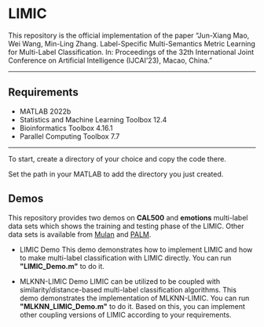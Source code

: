 # LIMIC
This repository is the official implementation of the paper 
“Jun-Xiang Mao, Wei Wang, Min-Ling Zhang. Label-Specific Multi-Semantics Metric Learning for Multi-Label Classification. In: Proceedings of the 32th International Joint Conference on Artificial Intelligence (IJCAI'23), Macao, China.”

***

## Requirements
- MATLAB 2022b 
- Statistics and Machine Learning Toolbox  12.4
- Bioinformatics Toolbox 4.16.1
- Parallel Computing Toolbox  7.7
***

To start, create a directory of your choice and copy the code there. 

Set the path in your MATLAB to add the directory you just created.

## Demos
This repository provides two demos on **CAL500** and **emotions** multi-label data sets which shows the training and testing phase of the LIMIC. Other data sets is available from [Mulan](http://mulan.sourceforge.net/datasets.html) and [PALM](http://palm.seu.edu.cn/zhangml/Resources.htm#data).

- LIMIC Demo
This demo demonstrates how to implement LIMIC and how to make multi-label classification with LIMIC directly. You can run **"LIMIC_Demo.m"** to do it.

- MLKNN-LIMIC Demo
LIMIC can be utilized to be coupled with similarity/distance-based multi-label classification algorithms. This demo demonstrates the implementation of MLKNN-LIMIC. You can run **"MLKNN_LIMIC_Demo.m"** to do it. Based on this, you can implement other coupling versions of LIMIC according to your requirements.